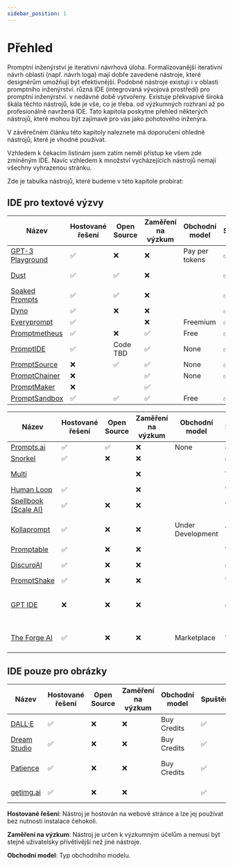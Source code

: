 ```yaml
---
sidebar_position: 1
---
```


# Přehled

Promptní inženýrství je iterativní návrhová úloha. Formalizovanější iterativní návrh
oblasti (např. návrh loga) mají dobře zavedené nástroje, které designérům umožňují
být efektivnější. Podobné nástroje existují i v oblasti promptního inženýrství.
různá IDE (integrovaná vývojová prostředí) pro promptní inženýrství. 
v nedávné době vytvořeny. Existuje překvapivě široká škála těchto nástrojů, kde je vše, co je třeba.
od výzkumných rozhraní až po profesionálně navržená IDE.
Tato kapitola poskytne přehled některých nástrojů, které mohou být zajímavé pro
vás jako pohotového inženýra.

V závěrečném článku této kapitoly naleznete má doporučení ohledně nástrojů, které je vhodné používat.

Vzhledem k čekacím listinám jsem zatím neměl přístup ke všem zde zmíněným IDE. 
Navíc vzhledem k množství vycházejících nástrojů nemají všechny vyhrazenou stránku.


Zde je tabulka nástrojů, které budeme v této kapitole probírat:

## IDE pro textové výzvy
| Název | Hostované řešení | Open Source | Zaměření na výzkum| Obchodní model| Spuštěno | Modality | Podporovaní provideři |
| ------------------------------------------ | -- | --| --| ------ | ------- | ---- | ---- |
| [GPT-3 Playground](https://beta.openai.com/docs/quickstart) | ✅ | ❌ | ❌ | Pay per tokens | ✅ | Text | OpenAI|
| [Dust](https://dust.tt/)                   | ✅ | ✅ | ❌|  | ✅ | Text | OpenAI, Cohere |
| [Soaked Prompts](https://soaked-prompts.vercel.app) | ✅ | ✅ | ❌|  | ✅ | Text | OpenAI |
| [Dyno](https://trydyno.com/login)          | ✅ | ❌ | ❌|  | ✅ | Text | OpenAI |
| [Everyprompt](https://www.everyprompt.com) | ✅ | |    ❌| Freemium | ✅ | Text | OpenAI |
| [Promptmetheus](https://promptmetheus.com) | ✅ | ❌ | ✅ | Free | ✅ | Text | OpenAI |
| [PromptIDE](https://prompt.vizhub.ai)      | ✅ | Code TBD |✅ | None | ✅ | Text | |
| [PromptSource](https://github.com/bigscience-workshop/promptsource)    | ❌ | ✅ | ✅ | None | ✅ |  Text | |
| [PromptChainer](https://arxiv.org/pdf/2203.06566.pdf) | ❌ |  | ✅ | None | ✅ |  Text | |
| [PromptMaker](https://dl.acm.org/doi/abs/10.1145/3491101.3503564) |❌ | | ✅| | | Text| |
| [PromptSandbox](https://promptsandbox.io) | ✅ | ✅ | ✅ | Free | ✅ | Text | OpenAI |

| Název | Hostované řešení | Open Source | Zaměření na výzkum| Obchodní model| Spuštěno | Modality | Podporovaní provideři |
| ------------------------------------------ | -- | --| --| ------ | ------- | ---- | ---- |
| [Prompts.ai](https://prompts.ai/)           | ✅ | ✅ | ❌| None | ✅ | Text | OpenAI |
| [Snorkel](https://snorkel.ai/snorkel-flow-platform/foundation-model/) | ✅ | ❌ | ❌|  | ✅ | Text | |
| [Multi](https://www.multi.tech) |  |  | ❌ |  | Wait list | Text, Image | |
| [Human Loop](https://humanloop.com) | ✅ |  | ❌ |  | Wait list| Text | |
| [Spellbook (Scale AI)](https://scale.com/spellbook) | ✅ | ❌ | ❌|  | Wait list | Text | |
| [Kollaprompt](https://kollaprompt.com) | ✅ | ❌ | ❌| Under Development | Wait list | Text, Image, Audio | OpenAI, Stable Diffusion |
| [Promptable](https://promptable.ai/projects/default/workspace) | ✅ | ❌ | ❌|  | Wait list | Text | OpenAI|
| [DiscuroAI](http://www.discuro.com) | ✅ | ❌ | ❌|  | ✅ | Text, Image | OpenAI|
| [PromptShake](https://promptshake.com/?ref=producthunt) | ✅ | ❌ | ❌|  | Wait list | Text | |
| [GPT IDE](https://gptide.com) | ❌ | ❌ | ❌|  | ✅ | Text, images + audio later | OpenAI, later Stability.AI and more |
| [The Forge AI](https://theforgeai.com/) | ✅ | ❌ | ❌ | Marketplace | Wait list | Text, Images | OpenAI, Stable Diffusion |



## IDE pouze pro obrázky

| Název | Hostované řešení | Open Source | Zaměření na výzkum| Obchodní model| Spuštěno | Modality | Podporovaní provideři |
| ------------------------------------------ | -- | --| --| ------ | ------- | ---- | ---- |
| [DALL·E](https://labs.openai.com) | ✅ | ❌ | ❌ | Buy Credits | ✅ |  Text2Image | OpenAI DALLE|
| [Dream Studio](https://beta.dreamstudio.ai/dream) | ✅ | ❌ | ❌ | Buy Credits | ✅ |  Text2Image | Stable Diffusion |
| [Patience](https://www.patience.ai/faq) | ✅ | ❌ | ❌ | Buy Credits | ✅ |  Text2Image | Stable Diffusion, OpenAI|
| [getimg.ai](https://getimg.ai/guides) | ✅ | ❌ | ❌ |  | ✅ |  Text2Image, AIEditor | |

**Hostované řešení**: Nástroj je hostován na webové stránce a lze jej používat bez nutnosti instalace čehokoli.

**Zaměření na výzkum**: Nástroj je určen k výzkumným účelům a nemusí být stejně
uživatelsky přívětivější než jiné nástroje.

**Obchodní model**: Typ obchodního modelu.




